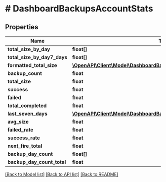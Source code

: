 # # DashboardBackupsAccountStats

## Properties

Name | Type | Description | Notes
------------ | ------------- | ------------- | -------------
**total_size_by_day** | **float[]** |  | [optional]
**total_size_by_day7_days** | **float[]** |  | [optional]
**formatted_total_size** | [**\OpenAPI\Client\Model\DashboardBackupsAccountStatsFormattedTotalSize**](DashboardBackupsAccountStatsFormattedTotalSize.md) |  | [optional]
**backup_count** | **float** |  | [optional]
**total_size** | **float** |  | [optional]
**success** | **float** |  | [optional]
**failed** | **float** |  | [optional]
**total_completed** | **float** |  | [optional]
**last_seven_days** | [**\OpenAPI\Client\Model\DashboardBackupsAccountStatsLastSevenDays**](DashboardBackupsAccountStatsLastSevenDays.md) |  | [optional]
**avg_size** | **float** |  | [optional]
**failed_rate** | **float** |  | [optional]
**success_rate** | **float** |  | [optional]
**next_fire_total** | **float** |  | [optional]
**backup_day_count** | **float[]** |  | [optional]
**backup_day_count_total** | **float** |  | [optional]

[[Back to Model list]](../../README.md#models) [[Back to API list]](../../README.md#endpoints) [[Back to README]](../../README.md)
